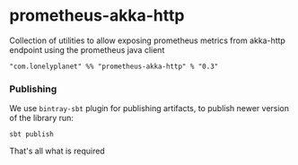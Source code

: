# prometheus-akka-http

Collection of utilities to allow exposing prometheus metrics from akka-http endpoint using the prometheus java client

    "com.lonelyplanet" %% "prometheus-akka-http" % "0.3"

### Publishing

We use `bintray-sbt` plugin for publishing artifacts, to publish newer version of the library run:
```
sbt publish
```

That's all what is required
